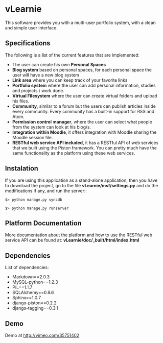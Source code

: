 vLearnie
==========

This software provides you with a multi-user portfolio system, with a clean and simple user interface.

Specifications
----------------
The following is a list of the current features that are implemented:

* The user can create his own **Personal Spaces**
* **Blog system** based on personal spaces, for each personal space the user will have a new blog system
* **Link area** where you can keep track of your favorite links
* **Portfolio system** where the user can add personal information, studies and projects / work done.
* **Virtual Filesystem** where the user can create virtual folders and upload his files.
* **Community**, similar to a forum but the users can publish articles inside every community. Every community has a built-in support for RSS and Atom.
* **Permission control manager**, where the user can select what people from the system can look at his blog/s.
* **Integration within Moodle**, it offers integration with Moodle sharing the Moodle session file.
* **RESTful web service API included**, it has a RESTful API of web services that we built using the Piston framework. You can pretty much have the same functionality as the platform using these web services.

Instalation
------------

If you are using this application as a stand-alone application, then you have to download the project, go to the file **vLearnie/msf/settings.py** and do the modifications if any, and run the server::

    $> python manage.py syncdb
    
    $> python manage.py runserver

Platform Documentation
-----------------------
More documentation about the platform and how to use the RESTful web service API can be found at: **vLearnie/doc/_built/html/index.html**

Dependencies
--------------

List of dependencies:

* Markdown==2.0.3
* MySQL-python==1.2.3
* PIL==1.1.7
* SQLAlchemy==0.6.6
* Sphinx==1.0.7
* django-piston==0.2.2
* django-tagging==0.3.1

Demo
-----
Demo at http://vimeo.com/35751402
